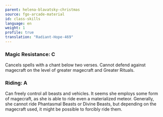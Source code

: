 ```yaml
---
parent: helena-blavatsky-christmas
source: fgo-arcade-material
id: class-skills
language: en
weight: 1
profile: true
translation: "Radiant-Hope-469"
---
```


### Magic Resistance: C

Cancels spells with a chant below two verses. Cannot defend against magecraft on the level of greater magecraft and Greater Rituals.

### Riding: A

Can freely control all beasts and vehicles. It seems she employs some form of magecraft, as she is able to ride even a materialized meteor. Generally, she cannot ride Phantasmal Beasts or Divine Beasts, but depending on the magecraft used, it might be possible to forcibly ride them.
